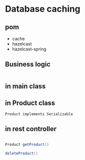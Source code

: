 # Database caching

## pom 
+ cache
+ hazelcast
+ hazelcast-spring

## Business logic 
``` java

```
## in main class

## in Product class 
`Product implements Serializable`

## in rest controller
``` java

Product getProduct()

deleteProduct() 
```